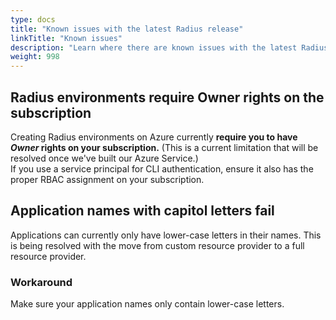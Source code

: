 ```yaml
---
type: docs
title: "Known issues with the latest Radius release"
linkTitle: "Known issues"
description: "Learn where there are known issues with the latest Radius release and how to workaround them"
weight: 998
---
```


## Radius environments require Owner rights on the subscription
Creating Radius environments on Azure currently **require you to have *Owner* rights on your subscription.** (This is a current limitation that will be resolved once we've built our Azure Service.)  
   If you use a service principal for CLI authentication, ensure it also has the proper RBAC assignment on your subscription.

## Application names with capitol letters fail

Applications can currently only have lower-case letters in their names. This is being resolved with the move from custom resource provider to a full resource provider.

### Workaround

Make sure your application names only contain lower-case letters.
